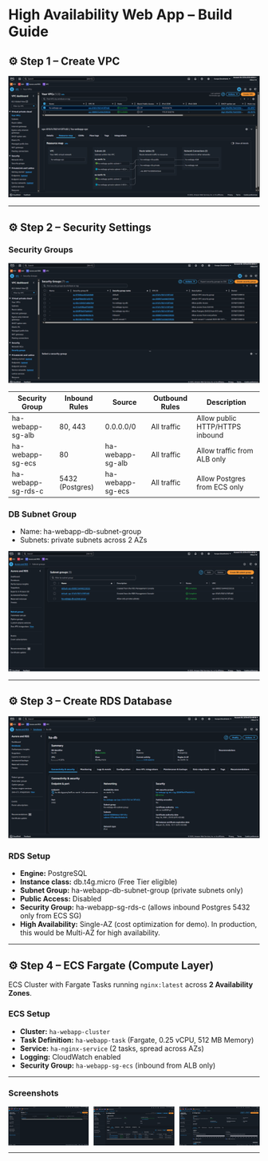 # High Availability Web App – Build Guide

## ⚙️ Step 1 – Create VPC

![VPC](./screenshots/01_VPC.png)

---

## ⚙️ Step 2 – Security Settings

### Security Groups

![Security Groups](./screenshots/02_Security_Groups.png)

| Security Group       | Inbound Rules             | Source                 | Outbound Rules  | Description                          |
|----------------------|---------------------------|------------------------|-----------------|--------------------------------------|
| ha-webapp-sg-alb     | 80, 443                   | 0.0.0.0/0              | All traffic     | Allow public HTTP/HTTPS inbound      |
| ha-webapp-sg-ecs     | 80                        | ha-webapp-sg-alb       | All traffic     | Allow traffic from ALB only          |
| ha-webapp-sg-rds-c   | 5432 (Postgres)           | ha-webapp-sg-ecs       | All traffic     | Allow Postgres from ECS only         |

### DB Subnet Group
- Name: ha-webapp-db-subnet-group
- Subnets: private subnets across 2 AZs

![Subnets](./screenshots/02_Subnets.png)

---

## ⚙️ Step 3 – Create RDS Database

![Subnets](./screenshots/03_RDS.png)

### RDS Setup
- **Engine:** PostgreSQL
- **Instance class:** db.t4g.micro (Free Tier eligible)
- **Subnet Group:** ha-webapp-db-subnet-group (private subnets only)
- **Public Access:** Disabled
- **Security Group:** ha-webapp-sg-rds-c (allows inbound Postgres 5432 only from ECS SG)
- **High Availability:** Single-AZ (cost optimization for demo). In production, this would be Multi-AZ for high availability.

---

## ⚙️ Step 4 – ECS Fargate (Compute Layer)

ECS Cluster with Fargate Tasks running `nginx:latest` across **2 Availability Zones**.

### ECS Setup
- **Cluster:** `ha-webapp-cluster`
- **Task Definition:** `ha-webapp-task` (Fargate, 0.25 vCPU, 512 MB Memory)
- **Service:** `ha-nginx-service` (2 tasks, spread across AZs)
- **Logging:** CloudWatch enabled
- **Security Group:** `ha-webapp-sg-ecs` (inbound from ALB only)

---

### Screenshots

<div style="display: flex; justify-content: space-between;">
  <img src="./screenshots/04_Cluster.png" alt="Cluster" width="32%">
  <img src="./screenshots/04_Service.png" alt="Service" width="32%">
  <img src="./screenshots/04_Task.png" alt="Task" width="32%">
</div>

---




